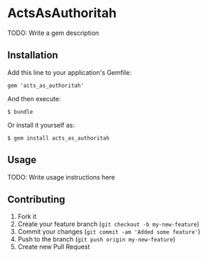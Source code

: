 # ActsAsAuthoritah

TODO: Write a gem description

## Installation

Add this line to your application's Gemfile:

    gem 'acts_as_authoritah'

And then execute:

    $ bundle

Or install it yourself as:

    $ gem install acts_as_authoritah

## Usage

TODO: Write usage instructions here

## Contributing

1. Fork it
2. Create your feature branch (`git checkout -b my-new-feature`)
3. Commit your changes (`git commit -am 'Added some feature'`)
4. Push to the branch (`git push origin my-new-feature`)
5. Create new Pull Request
